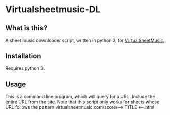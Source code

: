 # Virtualsheetmusic-DL

## What is this?

A sheet music downloader script, written in python 3, for [VirtualSheetMusic.](https://VirtualSheetMusic.com)

## Installation

Requires python 3.

## Usage

This is a command line program, which will query for a URL. Include the entire URL from the site. Note that this script only works for sheets whose URL follows the pattern virtualsheetmusic.com/score/--> TITLE <--.html